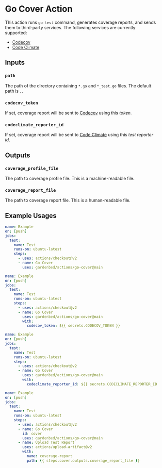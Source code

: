 # Go Cover Action

This action runs `go test` command, generates coverage reports, and sends them to third-party services.
The following services are currently supported:

  - [Codecov](https://codecov.io)
  - [Code Climate](https://codeclimate.com)

## Inputs

### `path`

The path of the directory containing `*.go` and `*_test.go` files.
The default path is `.`.

### `codecov_token`

If set, coverage report will be sent to [Codecov](https://codecov.io) using this _token_.

### `codeclimate_reporter_id`

If set, coverage report will be sent to [Code Climate](https://codeclimate.com) using this _test reporter id_.

## Outputs

### `coverage_profile_file`

The path to coverage profile file. This is a machine-readable file.

### `coverage_report_file`

The path to coverage report file. This is a human-readable file.

## Example Usages

```yaml
name: Example
on: [push]
jobs:
  test:
    name: Test
    runs-on: ubuntu-latest
    steps:
      - uses: actions/checkout@v2
      - name: Go Cover
        uses: gardenbed/actions/go-cover@main
```

```yaml
name: Example
on: [push]
jobs:
  test:
    name: Test
    runs-on: ubuntu-latest
    steps:
      - uses: actions/checkout@v2
      - name: Go Cover
        uses: gardenbed/actions/go-cover@main
        with:
          codecov_token: ${{ secrets.CODECOV_TOKEN }}
```

```yaml
name: Example
on: [push]
jobs:
  test:
    name: Test
    runs-on: ubuntu-latest
    steps:
      - uses: actions/checkout@v2
      - name: Go Cover
        uses: gardenbed/actions/go-cover@main
        with:
          codeclimate_reporter_id: ${{ secrets.CODECLIMATE_REPORTER_ID }}
```

```yaml
name: Example
on: [push]
jobs:
  test:
    name: Test
    runs-on: ubuntu-latest
    steps:
      - uses: actions/checkout@v2
      - name: Go Cover
        id: cover
        uses: gardenbed/actions/go-cover@main
      - name: Upload Test Report
        uses: actions/upload-artifact@v2
        with:
          name: coverage-report
          path: {{ steps.cover.outputs.coverage_report_file }}
```
